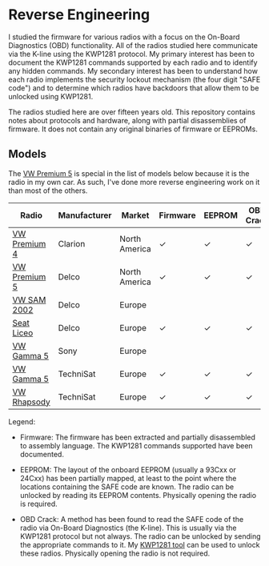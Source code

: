 # Reverse Engineering

I studied the firmware for various radios with a focus on the On-Board Diagnostics (OBD) functionality.  All of the radios studied here communicate via the K-line using the KWP1281 protocol.  My primary interest has been to document the KWP1281 commands supported by each radio and to identify any hidden commands.  My secondary interest has been to understand how each radio implements the security lockout mechanism (the four digit "SAFE code") and to determine which radios have backdoors that allow them to be unlocked using KWP1281.

The radios studied here are over fifteen years old.  This repository contains notes about protocols and hardware, along with partial disassemblies of firmware.  It does not contain any original binaries of firmware or EEPROMs.

## Models

The [VW Premium 5](./vw_premium_5_delco) is special in the list of models below because it is the radio in my own car.  As such, I've done more reverse engineering work on it than most of the others.

| Radio                                 | Manufacturer | Market        | Firmware  | EEPROM | OBD Crack | Status   |
| ------                                | ------------ | ------        | ----      | ------ | --------- | -------- |
| [VW Premium 4](./vw_premium_4_clarion)| Clarion      | North America | ✓         | ✓      | ✓         | Done     |
| [VW Premium 5](./vw_premium_5_delco)  | Delco        | North America | ✓         | ✓      | ✓         | Done     |
| [VW SAM 2002](./vw_sam_2002_delco)    | Delco        | Europe        |           |        |           | In Progress |
| [Seat Liceo](./seat_liceo_delco)      | Delco        | Europe        | ✓         | ✓      | ✓         | Done     |
| [VW Gamma 5](./vw_gamma_5_sony)       | Sony         | Europe        |           |        |           | In Progress |
| [VW Gamma 5](./vw_gamma_5_technisat)  | TechniSat    | Europe        | ✓         | ✓      | ✓         | Done     |
| [VW Rhapsody](./vw_rhapsody_technisat)| TechniSat    | Europe        | ✓         | ✓      | ✓         | Done     |

Legend:

 - Firmware: The firmware has been extracted and partially disassembled to assembly language.  The KWP1281 commands supported have been documented.

 - EEPROM: The layout of the onboard EEPROM (usually a 93Cxx or 24Cxx) has been partially mapped, at least to the point where the locations containing the SAFE code are known.  The radio can be unlocked by reading its EEPROM contents.  Physically opening the radio is required.

 - OBD Crack: A method has been found to read the SAFE code of the radio via On-Board Diagnostics (the K-line).  This is usually via the KWP1281 protocol but not always.  The radio can be unlocked by sending the appropriate commands to it.  My [KWP1281 tool](../kwp1281_tool/README.md) can be used to unlock these radios.  Physically opening the radio is not required.
